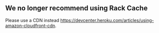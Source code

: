 ## We no longer recommend using Rack Cache

Please use a CDN instead https://devcenter.heroku.com/articles/using-amazon-cloudfront-cdn.
